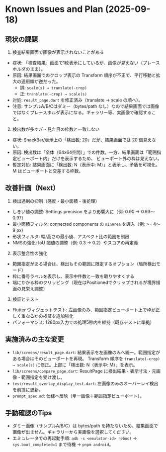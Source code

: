 # Known Issues and Plan (2025-09-18)

## 現状の課題

1. 検査結果画面で画像が表示されないことがある

- 症状: 「検査結果」画面で1枚表示にしているが、画像が見えない（プレースホルダのまま）。
- 原因: 結果画面でのクロップ表示の Transform 順序が不正で、平行移動と拡大の適用順が逆だった。
  - 誤: `scale(s) → translate(-crop)`
  - 正: `translate(-crop) → scale(s)`
- 対処: `result_page.dart` を修正済み（translate → scale の順へ）。
- 注意: サンプルA/B/Cはダミー（bytes/path なし）なので結果画面では画像ではなくプレースホルダ表示になる。ギャラリー等、実画像で確認すること。

2. 検出数が多すぎ・見た目の枠数と一致しない

- 症状: SnackBar/表示上の「検出数: 20」だが、結果画面では 20 個見えない。
- 原因: 検出数は「全体（64x64空間）」での件数。一方、結果画面は「範囲指定ビューポート内」だけを表示するため、
  ビューポート外の枠は見えない。
- 暫定対処: 結果画面に「検出数: N（表示中: M）」と表示し、矛盾を可視化。M はビューポートと交差する枠数。

## 改善計画（Next）

1. 検出過剰の抑制（感度・最小面積・後処理）

- しきい値の調整: Settings.precision をより影響大に（例: 0.90 → 0.93〜0.97）
- 最小面積フィルタ: connected components の `minArea` を導入（例: >= 4〜9 px）
- 形状フィルタ: 幅/高さの最小値、アスペクト比の範囲を制限
- NMSの強化: IoU 閾値の調整（例: 0.3 → 0.2）やスコアの再定義

2. 表示整合性の強化

- 範囲指定がある場合は、検出もその範囲に限定するオプション（局所検出モード）
- 枠に番号ラベルを表示し、表示中件数と一致を取りやすくする
- 端にかかる枠のクリッピング（現在はPositionedでクリップされるが境界描画の見栄え調整）

3. 検証とテスト

- Flutter ウィジェットテスト: 左画像のみ、範囲指定ビューポート上で枠が正しく重なるかの検証を追加強化
- パフォーマンス: 1280px入力での処理5秒内を維持（既存テストに準拠）

## 実施済みの主な変更

- `lib/screens/result_page.dart`: 結果表示を左画像のみへ統一。範囲指定がある場合はそのビューポートを再現。
  Transform 順序を `translate(-crop) → scale(s)` に修正。上部に「検出数: N（表示中: M）」を表示。
- `lib/screens/compare_page.dart`: ResultPage に検出結果・表示寸法・元画像・範囲指定を受け渡し。
- `test/result_overlay_display_test.dart`: 左画像のみのオーバーレイ検出を前提に更新。
- `prompt_spec.md`: 仕様へ反映（単一画像＋範囲指定ビューポート）。

## 手動確認のTips

- ダミー画像（サンプルA/B/C）は bytes/path を持たないため、結果画面で画像が出ません。ギャラリーから実画像を選択してください。
- エミュレータでの再起動手順: `adb -s <emulator-id> reboot` → `sys.boot_completed=1` まで待機 → `pnpm android`。

